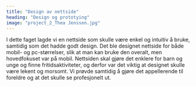 ```yaml
---
title: "Design av nettside"
heading: "Design og prototying"
image: "project_2_Thea Jenssen.jpg"
---
```


I dette faget lagde vi en nettside som skulle være enkel og intuitiv å bruke, samtidig som det hadde godt design. Det ble designet nettside for både mobil- og pc-størrelser, slik at man kan bruke den overalt, men hovedfokuset var på mobil. Nettsiden skal gjøre det enklere for barn og unge og finne fritidsaktiviteter, og derfor var det viktig at designet skulle være lekent og morsomt. Vi prøvde samtidig å gjøre det appellerende til forel­dre og at det skulle se profesjonelt ut.
